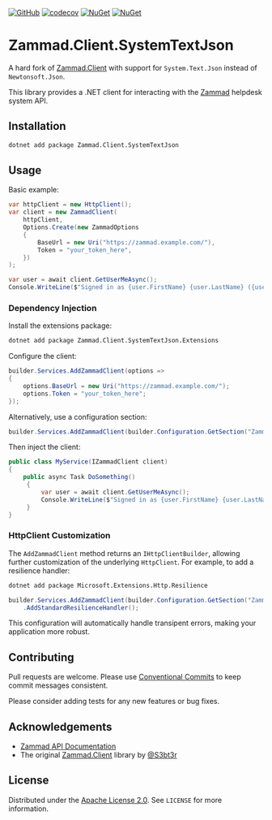 [![GitHub](https://img.shields.io/github/license/meenzen/Zammad.Client.SystemTextJson.svg)](https://github.com/meenzen/Zammad.Client.SystemTextJson/blob/master/LICENSE)
[![codecov](https://codecov.io/gh/meenzen/Zammad.Client.SystemTextJson/graph/badge.svg?token=tqT5gmR32w)](https://codecov.io/gh/meenzen/Zammad.Client.SystemTextJson)
[![NuGet](https://img.shields.io/nuget/v/Zammad.Client.SystemTextJson.svg)](https://www.nuget.org/packages/Zammad.Client.SystemTextJson)
[![NuGet](https://img.shields.io/nuget/dt/Zammad.Client.SystemTextJson.svg)](https://www.nuget.org/packages/Zammad.Client.SystemTextJson)

# Zammad.Client.SystemTextJson

A hard fork of [Zammad.Client](https://github.com/S3bt3r/Zammad.Client) with support for `System.Text.Json` instead of
`Newtonsoft.Json`.

This library provides a .NET client for interacting with the [Zammad](https://zammad.org/) helpdesk system API.

## Installation

```bash
dotnet add package Zammad.Client.SystemTextJson
```

## Usage

Basic example:

```csharp
var httpClient = new HttpClient();
var client = new ZammadClient(
    httpClient,
    Options.Create(new ZammadOptions
    {
        BaseUrl = new Uri("https://zammad.example.com/"),
        Token = "your_token_here",
    })
);

var user = await client.GetUserMeAsync();
Console.WriteLine($"Signed in as {user.FirstName} {user.LastName} ({user.Email})");
```

### Dependency Injection

Install the extensions package:

```bash
dotnet add package Zammad.Client.SystemTextJson.Extensions
```

Configure the client:

```csharp
builder.Services.AddZammadClient(options =>
{
    options.BaseUrl = new Uri("https://zammad.example.com/");
    options.Token = "your_token_here";
});
```

Alternatively, use a configuration section:

```csharp
builder.Services.AddZammadClient(builder.Configuration.GetSection("Zammad"));
```

Then inject the client:

```csharp
public class MyService(IZammadClient client)
{
    public async Task DoSomething()
     {
         var user = await client.GetUserMeAsync();
         Console.WriteLine($"Signed in as {user.FirstName} {user.LastName} ({user.Email})");
     }
}
```

### HttpClient Customization

The `AddZammadClient` method returns an `IHttpClientBuilder`, allowing further customization of the underlying
`HttpClient`. For example, to add a resilience handler:

```bash
dotnet add package Microsoft.Extensions.Http.Resilience
```

```csharp
builder.Services.AddZammadClient(builder.Configuration.GetSection("Zammad"))
    .AddStandardResilienceHandler();
```

This configuration will automatically handle transipent errors, making your application more robust.

## Contributing

Pull requests are welcome. Please use [Conventional Commits](https://www.conventionalcommits.org/) to keep
commit messages consistent.

Please consider adding tests for any new features or bug fixes.

## Acknowledgements

- [Zammad API Documentation](https://docs.zammad.org/en/latest/api/intro.html)
- The original [Zammad.Client](https://github.com/S3bt3r/Zammad.Client) library by [@S3bt3r](https://github.com/S3bt3r)

## License

Distributed under the [Apache License 2.0](https://choosealicense.com/licenses/apache-2.0/). See `LICENSE` for more
information.
